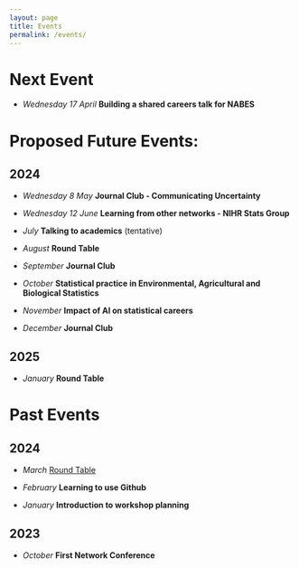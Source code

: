 ```yaml
---
layout: page
title: Events
permalink: /events/
---
```


# Next Event

* _Wednesday 17 April_   **Building a shared careers talk for NABES**

# Proposed Future Events:

## 2024
* _Wednesday 8 May_ **Journal Club -  Communicating Uncertainty**

* _Wednesday 12 June_ **Learning from other networks - NIHR Stats Group**

* _July_  **Talking to academics** (tentative)

* _August_  **Round Table** 

* _September_  **Journal Club** 

* _October_  **Statistical practice in Environmental, Agricultural and Biological Statistics**

* _November_  **Impact of AI on statistical careers**

* _December_  **Journal Club**

## 2025

* _January_   **Round Table**

# Past Events

## 2024
* _March_  [Round Table](_posts/2024-03-31-Workshop-2024-March.markdown)

* _February_  **Learning to use Github**

* _January_  **Introduction to workshop planning**

## 2023 
* _October_  **First Network Conference**
